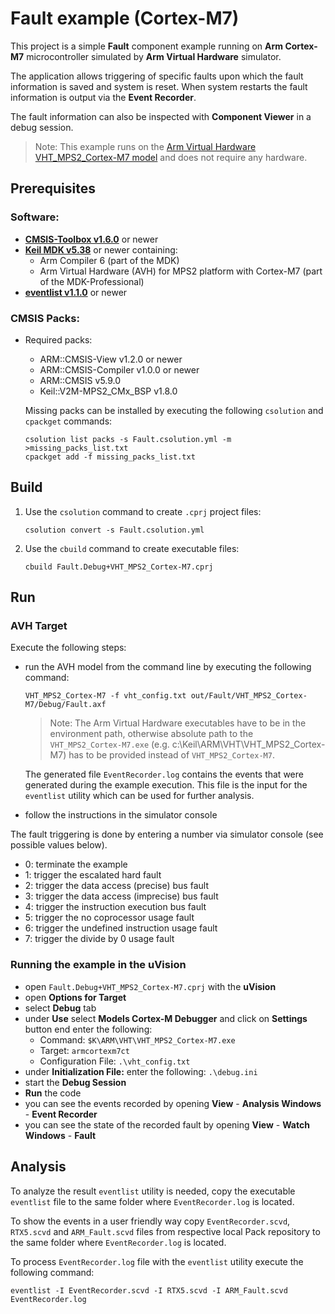 # Fault example (Cortex-M7)

This project is a simple **Fault** component example running on **Arm Cortex-M7** microcontroller
simulated by **Arm Virtual Hardware** simulator.

The application allows triggering of specific faults upon which the fault information is saved and system is reset.
When system restarts the fault information is output via the **Event Recorder**.

The fault information can also be inspected with **Component Viewer** in a debug session.

>Note: This example runs on the [Arm Virtual Hardware VHT_MPS2_Cortex-M7 model](https://arm-software.github.io/AVH/main/simulation/html/Using.html) and does not require any hardware.

## Prerequisites

### Software:
 - [**CMSIS-Toolbox v1.6.0**](https://github.com/Open-CMSIS-Pack/cmsis-toolbox/releases/tag/1.6.0) or newer
 - [**Keil MDK v5.38**](https://www.keil.com/mdk5) or newer containing:
   - Arm Compiler 6 (part of the MDK)
   - Arm Virtual Hardware (AVH) for MPS2 platform with Cortex-M7 (part of the MDK-Professional)
 - [**eventlist v1.1.0**](https://github.com/ARM-software/CMSIS-View/releases/tag/tools%2Feventlist%2F1.1.0) or newer

### CMSIS Packs:
 - Required packs:
    - ARM::CMSIS-View v1.2.0 or newer
    - ARM::CMSIS-Compiler v1.0.0 or newer
    - ARM::CMSIS v5.9.0
    - Keil::V2M-MPS2_CMx_BSP v1.8.0

   Missing packs can be installed by executing the following `csolution` and `cpackget` commands:
   ```
   csolution list packs -s Fault.csolution.yml -m >missing_packs_list.txt
   cpackget add -f missing_packs_list.txt
   ```
## Build

1. Use the `csolution` command to create `.cprj` project files:
   ```
   csolution convert -s Fault.csolution.yml
   ```

2. Use the `cbuild` command to create executable files:
   ```
   cbuild Fault.Debug+VHT_MPS2_Cortex-M7.cprj
   ```
## Run

### AVH Target

Execute the following steps:
 - run the AVH model from the command line by executing the following command:
   ```
   VHT_MPS2_Cortex-M7 -f vht_config.txt out/Fault/VHT_MPS2_Cortex-M7/Debug/Fault.axf
   ```
   >Note: The Arm Virtual Hardware executables have to be in the environment path, otherwise absolute path to the 
          `VHT_MPS2_Cortex-M7.exe` (e.g. c:\Keil\ARM\VHT\VHT_MPS2_Cortex-M7) has to be provided instead of `VHT_MPS2_Cortex-M7`.

   The generated file `EventRecorder.log` contains the events that were generated during the example execution.
   This file is the input for the `eventlist` utility which can be used for further analysis.

 - follow the instructions in the simulator console

The fault triggering is done by entering a number via simulator console (see possible values below).

  - 0: terminate the example
  - 1: trigger the escalated hard fault
  - 2: trigger the data access (precise) bus fault
  - 3: trigger the data access (imprecise) bus fault
  - 4: trigger the instruction execution bus fault
  - 5: trigger the no coprocessor usage fault
  - 6: trigger the undefined instruction usage fault
  - 7: trigger the divide by 0 usage fault

### Running the example in the uVision

 - open `Fault.Debug+VHT_MPS2_Cortex-M7.cprj` with the **uVision**
 - open **Options for Target**
 - select **Debug** tab
 - under **Use** select **Models Cortex-M Debugger** and click on **Settings** button end enter the following:
   - Command: `$K\ARM\VHT\VHT_MPS2_Cortex-M7.exe`
   - Target: `armcortexm7ct`
   - Configuration File: `.\vht_config.txt`
 - under **Initialization File:** enter the following: `.\debug.ini`
 - start the **Debug Session**
 - **Run** the code
 - you can see the events recorded by opening **View** - **Analysis Windows** - **Event Recorder**
 - you can see the state of the recorded fault by opening **View** - **Watch Windows** - **Fault**

## Analysis

To analyze the result `eventlist` utility is needed, copy the executable `eventlist` file to the same folder where `EventRecorder.log` is located.

To show the events in a user friendly way copy `EventRecorder.scvd`, `RTX5.scvd` and `ARM_Fault.scvd` files from respective local Pack repository to the same folder where `EventRecorder.log` is located.

To process `EventRecorder.log` file with the `eventlist` utility execute the following command:
   ```
   eventlist -I EventRecorder.scvd -I RTX5.scvd -I ARM_Fault.scvd EventRecorder.log
   ```
